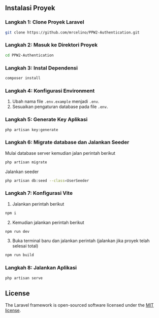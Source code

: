 ## Instalasi Proyek

### Langkah 1: Clone Proyek Laravel
```bash
git clone https://github.com/mrcelino/PPW2-Authentication.git
```

### Langkah 2: Masuk ke Direktori Proyek
```bash
cd PPW2-Authentication
```

### Langkah 3: Instal Dependensi
```bash
composer install
```

### Langkah 4: Konfigurasi Environment
1. Ubah nama file `.env.example` menjadi `.env`.
2. Sesuaikan pengaturan database pada file `.env`.

### Langkah 5: Generate Key Aplikasi
```bash
php artisan key:generate
```

### Langkah 6: Migrate database dan Jalankan Seeder
Mulai database server kemudian jalan perintah berikut 
```bash
php artisan migrate
```
Jalankan seeder
```bash
php artisan db:seed --class=UserSeeder
```

### Langkah 7: Konfigurasi Vite
1. Jalankan perintah berikut 
```bash
npm i 
```
2. Kemudian jalankan perintah berikut
```bash
npm run dev
```
3. Buka terminal baru dan jalankan perintah (jalankan jika proyek telah selesai total)
```bash
npm run build
```

### Langkah 8: Jalankan Aplikasi
```bash
php artisan serve
```

## License

The Laravel framework is open-sourced software licensed under the [MIT license](https://opensource.org/licenses/MIT).

